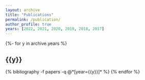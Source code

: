 ```yaml
---
layout: archive
title: "Publications"
permalink: /publication/
author_profile: true
years: [2022, 2021, 2020, 2019, 2018, 2017]
---
```


<!-- _pages/publications.md -->
<div class="publications">

{%- for y in archive.years %}
  <h2 class="year">{{y}}</h2>
  {% bibliography -f papers -q @*[year={{y}}]* %}
{% endfor %}

</div>
